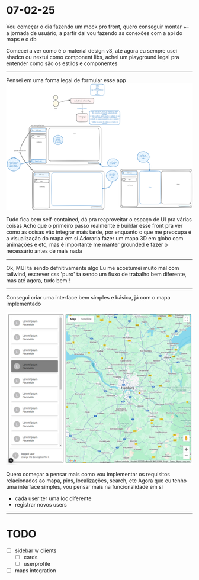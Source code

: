 # 07-02-25

Vou começar o dia fazendo um mock pro front, quero conseguir montar +- a jornada de usuário, a partir daí vou fazendo as conexões com a api do maps e o db

Comecei a ver como é o material design v3, até agora eu sempre usei shadcn ou nextui como component libs, achei um playground legal pra entender como são os estilos e componentes

---

Pensei em uma forma legal de formular esse app
![alt text](image.png)

Tudo fica bem self-contained, dá pra reaproveitar o espaço de UI pra várias coisas
Acho que o primeiro passo realmente é buildar esse front pra ver como as coisas vão integrar mais tarde, por enquanto o que me preocupa é a visualização do mapa em sí
Adoraria fazer um mapa 3D em globo com animações e etc, mas é importante me manter grounded e fazer o necessário antes de mais nada

---

Ok, MUI ta sendo defnitivamente algo
Eu me acostumei muito mal com tailwind, escrever css 'puro' ta sendo um fluxo de trabalho bem diferente, mas até agora, tudo bem!!

---
Consegui criar uma interface bem simples e básica, já com o mapa implementado

![alt text](image-1.png)

Quero começar a pensar mais como vou implementar os requisitos relacionados ao mapa, pins, localizações, search, etc
Agora que eu tenho uma interface simples, vou pensar mais na funcionalidade em sí

- cada user ter uma loc diferente
- registrar novos users

---

# TODO

- [ ] sidebar w clients
  - [ ] cards
  - [ ] userprofile
- [ ] maps integration
